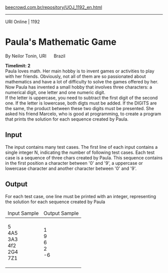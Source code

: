 <p><a href="https://www.beecrowd.com.br/repository/UOJ_1192_en.html">beecrowd.com.br/repository/UOJ_1192_en.html</a></p><hr>
<div>
  <span>URI Online | 1192</span>
  <h1>Paula's Mathematic Game</h1>
  <div><p>
     By Neilor Tonin, URI <img alt="" src="https://resources.beecrowd.com.br/gallery/images/flags/br.gif" style="width: 16px; height: 11px; "> Brazil</p>
  </div>
  <strong>Timelimit: 2</strong>
</div>
<div>
<div>
<div>
 Paula loves math. Her main hobby is to invent games or activities to play with her friends. Obviously, not all of them are so passionated about mathematics and have a lot of difficulty to solve the games offered by her. Now Paula has invented a small hobby that involves three characters: a numerical digit, one letter and one numeric digit.&nbsp;</div>
<div>
   If the letter is uppercase, you need to subtract the first digit of the second one. If the letter is lowercase, both digts must be added. If the DIGITS are the same, the product between these two digits must be presented. She asked his friend Marcelo, who is good at programming, to create a program that prints the solution for each sequence created by Paula.</div>
</div>
<h2>Input</h2>
<div>
  <p>
   The input contains many test cases. The first line of each input contains a single integer N, indicating the number of following test cases. Each test case is a sequence of three chars created by Paula. This sequence contains in the first position a character between '0' and '9', a uppercase or lowercase character and another character between '0' and '9'.</p>
</div>
<h2>Output</h2>
<div>
  <p>
   For each test case, one line must be printed with an integer, representing the solution for each sequence created by Paula</p>
</div>
<div></div>
  <table>
    <thead>
      <tr>
        <td>Input Sample</td>
        <td>Output Sample</td>
      </tr>
    </thead>
    <tbody>
      <tr>
        <td>
          <p>
           5<br>
           4A5<br>
           3A3<br>
           4f2<br>
           2G4<br>
           7Z1</p>
        </td>
        <td>
          <p>
           1<br>
           9<br>
           6<br>
           2<br>
           -6</p>
        </td>
      </tr>
    </tbody>
  </table>
</div>